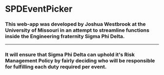 # SPDEventPicker

### This web-app was developed by Joshua Westbrook at the University of Missouri in an attempt to streamline functions inside the Engineering fraternity Sigma Phi Delta.
---
### It will ensure that Sigma Phi Delta can uphold it's Risk Management Policy by fairly deciding who will be responsible for fulfilling each duty required per event.
